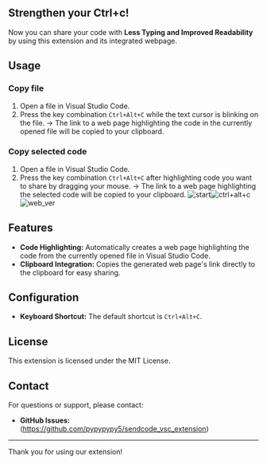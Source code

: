 ## Strengthen your Ctrl+c!
Now you can share your code with **Less Typing and Improved Readability** by using this extension and its integrated webpage.

## Usage
### Copy file
1. Open a file in Visual Studio Code.
2. Press the key combination `Ctrl+Alt+C` while the text cursor is blinking on the file.
-> The link to a web page highlighting the code in the currently opened file will be copied to your clipboard.
### Copy selected code
1. Open a file in Visual Studio Code.
2. Press the key combination `Ctrl+Alt+C` after highlighting code you want to share by dragging your mouse.
-> The link to a web page highlighting the selected code will be copied to your clipboard.
![start](https://raw.githubusercontent.com/pypypypy5/sendcode_vsc_extension/blob/master/pictures/beforectrlaltc.png)![ctrl+alt+c](https://raw.githubusercontent.com/pypypypy5/sendcode_vsc_extension/blob/master/pictures/copy.png)![web_ver](https://raw.githubusercontent.com/pypypypy5/sendcode_vsc_extension/blob/master/pictures/web.png)

## Features
- **Code Highlighting:** Automatically creates a web page highlighting the code from the currently opened file in Visual Studio Code.
- **Clipboard Integration:** Copies the generated web page's link directly to the clipboard for easy sharing.

## Configuration
- **Keyboard Shortcut:** The default shortcut is `Ctrl+Alt+C`.

## License
This extension is licensed under the MIT License.

## Contact
For questions or support, please contact:
- **GitHub Issues:** (https://github.com/pypypypy5/sendcode_vsc_extension)

---
Thank you for using our extension!

